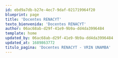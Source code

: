```yaml
---
id: ebd9a7db-b27e-4ec7-9daf-021719964f20
blueprint: page
title: 'Docentes RENACYT'
texto_bienvenida: 'Docentes RENACYT'
author: 06ac68ab-d29f-41e9-9b9a-dd4da3996484
template: home
updated_by: 06ac68ab-d29f-41e9-9b9a-dd4da3996484
updated_at: 1689863772
titulo_pagina: 'Docentes RENACYT - VRIN UNAMBA'
---
```

